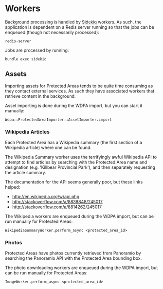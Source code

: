# Workers

Background processing is handled by [Sidekiq](http://sidekiq.org)
workers. As such, the application is dependent on a Redis server running
so that the jobs can be enqueued (though not necessarily processed):

```
redis-server
```

Jobs are processed by running:

```
bundle exec sidekiq
```

## Assets

Importing assets for Protected Areas tends to be quite time consuming as
they contact external services. As such they have associated workers
that retrieve content in the background.

Asset importing is done during the WDPA import, but you can start it
manually:

```
Wdpa::ProtectedAreaImporter::AssetImporter.import
```

### Wikipedia Articles

Each Protected Area has a Wikipedia summary (the first section of a
Wikipedia article) where one can be found.

The Wikipedia Summary worker uses the terrifyingly awful Wikipedia API
to attempt to find articles by searching with the Protected Area name
and designation (e.g. 'Killbear Provincial Park'), and then separately
requesting the article summary.

The documentation for the API seems generally poor, but these links
helped:

* http://en.wikipedia.org/w/api.php
* http://stackoverflow.com/a/8838848/245017
* http://stackoverflow.com/a/8814262/245017

The Wikipedia workers are enqueued during the WDPA import, but can be
run manually for Protected Areas:

```
WikipediaSummaryWorker.perform_async <protected_area_id>
```

### Photos

Protected Areas have photos currently retrieved from Panoramio by
searching the Panoramio API with the Protected Area bounding box.

The photo downloading workers are enqueued during the WDPA import, but
can be run manually for Protected Areas:

```
ImageWorker.perform_async <protected_area_id>
```
